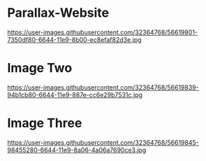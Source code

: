 # Parallax-Website
https://user-images.githubusercontent.com/32364768/56619801-7350df80-6644-11e9-8b00-ec8efaf82d3e.jpg

# Image Two 
https://user-images.githubusercontent.com/32364768/56619839-94b1cb80-6644-11e9-887e-cc6e29b7531c.jpg

# Image Three
https://user-images.githubusercontent.com/32364768/56619845-98455280-6644-11e9-8a06-4a06a7690ce3.jpg
